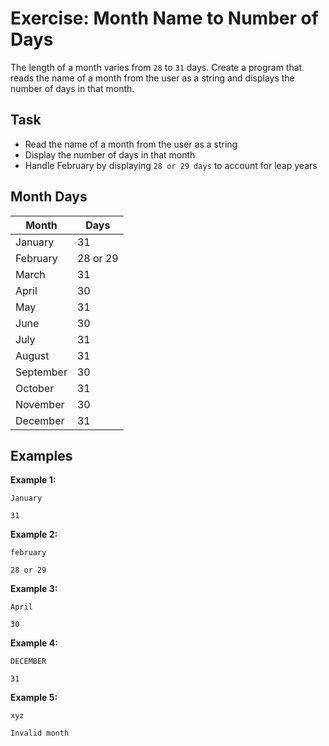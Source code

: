 # Exercise: Month Name to Number of Days

The length of a month varies from `28` to `31` days. Create a program that reads the name of a month from the user as a string and displays the number of days in that month.

## Task
- Read the name of a month from the user as a string
- Display the number of days in that month
- Handle February by displaying `28 or 29 days` to account for leap years

## Month Days
| Month     | Days     |
|-----------|----------|
| January   | 31       |
| February  | 28 or 29 |
| March     | 31       |
| April     | 30       |
| May       | 31       |
| June      | 30       |
| July      | 31       |
| August    | 31       |
| September | 30       |
| October   | 31       |
| November  | 30       |
| December  | 31       |

## Examples
**Example 1:**
```
January
```
```
31
```

**Example 2:**
```
february
```
```
28 or 29
```

**Example 3:**
```
April
```
```
30
```

**Example 4:**
```
DECEMBER
```
```
31
```

**Example 5:**
```
xyz
```
```
Invalid month
```

